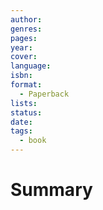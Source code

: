 ```yaml
---
author:
genres:
pages:
year:
cover:
language:
isbn:
format:
  - Paperback
lists:
status:
date:
tags:
  - book
---
```

# Summary
